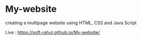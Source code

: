 # My-website
creating a multipage website using HTML, CSS and Java Script

Live : https://soft-rahul.github.io/My-website/
